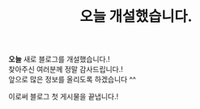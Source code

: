 ﻿---
title : "오늘 개설했습니다."
categories:
  - Main
tags:
  - Notice

last_modified_at: 2021-9-03 #업데이트날짜.
#toc: true
#toc_label: "안녕하세요"
#toc_sticky: true 고정할것인지?
# other options
---

**오늘** 새로 블로그를 개설했습니다.!   
찾아주신 여러분께 정말 감사드립니다.!   
앞으로 많은 정보를 올리도록 하겠습니다 ^^   
   
이로써 블로그 첫 게시물을 끝냅니다.!
